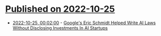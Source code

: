 # [Published on 2022-10-25](index.md)

* [2022-10-25, 00:02:00](https://yro.slashdot.org/story/22/10/24/2150208/googles-eric-schmidt-helped-write-ai-laws-without-disclosing-investments-in-ai-startups?utm_source=rss1.0mainlinkanon&utm_medium=feed) - [Google's Eric Schmidt Helped Write AI Laws Without Disclosing Investments In AI Startups](https://yro.slashdot.org/story/22/10/24/2150208/googles-eric-schmidt-helped-write-ai-laws-without-disclosing-investments-in-ai-startups?utm_source=rss1.0mainlinkanon&utm_medium=feed)

